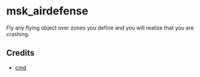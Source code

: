 # msk_airdefense
Fly any flying object over zones you define and you will realize that you are crashing. 

## Credits
* [cmd](https://github.com/msk-cmd)